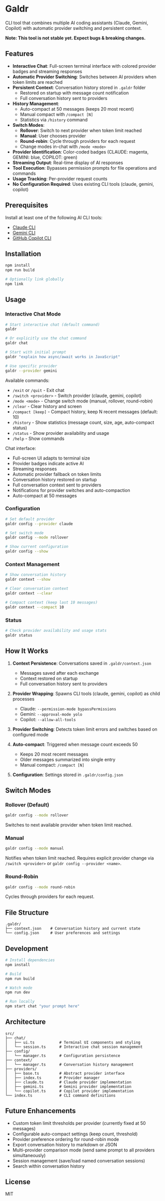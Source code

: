 # Galdr

CLI tool that combines multiple AI coding assistants (Claude, Gemini, Copilot) with automatic provider switching and persistent context.

**Note: This tool is not stable yet. Expect bugs & breaking changes.**

## Features

- **Interactive Chat**: Full-screen terminal interface with colored provider badges and streaming responses
- **Automatic Provider Switching**: Switches between AI providers when token limits are reached
- **Persistent Context**: Conversation history stored in `.galdr` folder
  - Restored on startup with message count notification
  - Full conversation history sent to providers
- **History Management**:
  - Auto-compact at 50 messages (keeps 20 most recent)
  - Manual compact with `/compact [N]`
  - Statistics via `/history` command
- **Switch Modes**:
  - **Rollover**: Switch to next provider when token limit reached
  - **Manual**: User chooses provider
  - **Round-robin**: Cycle through providers for each request
  - Change modes in-chat with `/mode <mode>`
- **Provider Identification**: Color-coded badges (CLAUDE: magenta, GEMINI: blue, COPILOT: green)
- **Streaming Output**: Real-time display of AI responses
- **Tool Execution**: Bypasses permission prompts for file operations and commands
- **Usage Tracking**: Per-provider request counts
- **No Configuration Required**: Uses existing CLI tools (claude, gemini, copilot)

## Prerequisites

Install at least one of the following AI CLI tools:

- [Claude CLI](https://claude.com/claude-code)
- [Gemini CLI](https://github.com/google/generative-ai-cli)
- [GitHub Copilot CLI](https://githubnext.com/projects/copilot-cli)

## Installation

```bash
npm install
npm run build

# Optionally link globally
npm link
```

## Usage

### Interactive Chat Mode

```bash
# Start interactive chat (default command)
galdr

# Or explicitly use the chat command
galdr chat

# Start with initial prompt
galdr "explain how async/await works in JavaScript"

# Use specific provider
galdr --provider gemini
```

Available commands:

- `/exit` or `/quit` - Exit chat
- `/switch <provider>` - Switch provider (claude, gemini, copilot)
- `/mode <mode>` - Change switch mode (manual, rollover, round-robin)
- `/clear` - Clear history and screen
- `/compact [keep]` - Compact history, keep N recent messages (default: 10)
- `/history` - Show statistics (message count, size, age, auto-compact status)
- `/status` - Show provider availability and usage
- `/help` - Show commands

Chat interface:
- Full-screen UI adapts to terminal size
- Provider badges indicate active AI
- Streaming responses
- Automatic provider fallback on token limits
- Conversation history restored on startup
- Full conversation context sent to providers
- Notifications for provider switches and auto-compaction
- Auto-compact at 50 messages

### Configuration

```bash
# Set default provider
galdr config --provider claude

# Set switch mode
galdr config --mode rollover

# Show current configuration
galdr config --show
```

### Context Management

```bash
# Show conversation history
galdr context --show

# Clear conversation context
galdr context --clear

# Compact context (keep last 10 messages)
galdr context --compact 10
```

### Status

```bash
# Check provider availability and usage stats
galdr status
```

## How It Works

1. **Context Persistence**: Conversations saved in `.galdr/context.json`
   - Messages saved after each exchange
   - Context restored on startup
   - Full conversation history sent to providers

2. **Provider Wrapping**: Spawns CLI tools (claude, gemini, copilot) as child processes
   - Claude: `--permission-mode bypassPermissions`
   - Gemini: `--approval-mode yolo`
   - Copilot: `--allow-all-tools`

3. **Provider Switching**: Detects token limit errors and switches based on configured mode

4. **Auto-compact**: Triggered when message count exceeds 50
   - Keeps 20 most recent messages
   - Older messages summarized into single entry
   - Manual compact: `/compact [N]`

5. **Configuration**: Settings stored in `.galdr/config.json`

## Switch Modes

### Rollover (Default)
```bash
galdr config --mode rollover
```
Switches to next available provider when token limit reached.

### Manual
```bash
galdr config --mode manual
```
Notifies when token limit reached. Requires explicit provider change via `/switch <provider>` or `galdr config --provider <name>`.

### Round-Robin
```bash
galdr config --mode round-robin
```
Cycles through providers for each request.

## File Structure

```
.galdr/
├── context.json    # Conversation history and current state
└── config.json     # User preferences and settings
```

## Development

```bash
# Install dependencies
npm install

# Build
npm run build

# Watch mode
npm run dev

# Run locally
npm start chat "your prompt here"
```

## Architecture

```
src/
├── chat/
│   ├── ui.ts           # Terminal UI components and styling
│   └── session.ts      # Interactive chat session management
├── config/
│   └── manager.ts      # Configuration persistence
├── context/
│   └── manager.ts      # Conversation history management
├── providers/
│   ├── base.ts         # Abstract provider interface
│   ├── index.ts        # Provider manager
│   ├── claude.ts       # Claude provider implementation
│   ├── gemini.ts       # Gemini provider implementation
│   └── copilot.ts      # Copilot provider implementation
└── index.ts            # CLI command definitions
```

## Future Enhancements

- Custom token limit thresholds per provider (currently fixed at 50 messages)
- Configurable auto-compact settings (keep count, threshold)
- Provider preference ordering for round-robin mode
- Export conversation history to markdown or JSON
- Multi-provider comparison mode (send same prompt to all providers simultaneously)
- Session management (save/load named conversation sessions)
- Search within conversation history

## License

MIT
